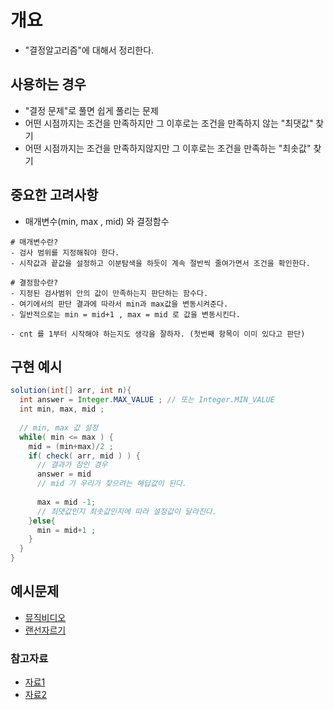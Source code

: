 # 개요 
- "결정알고리즘"에 대해서 정리한다. 

## 사용하는 경우
- "결정 문제"로 풀면 쉽게 풀리는 문제 
- 어떤 시점까지는 조건을 만족하지만 그 이후로는 조건을 만족하지 않는 "최댓값" 찾기
- 어떤 시점까지는 조건을 만족하지않지만 그 이후로는 조건을 만족하는 "최솟값" 찾기

## 중요한 고려사항
- 매개변수(min, max , mid) 와 결정함수
```
# 매개변수란?
- 검사 범위를 지정해줘야 한다. 
- 시작값과 끝값을 설정하고 이분탐색을 하듯이 계속 절반씩 줄여가면서 조건을 확인한다.
```
```
# 결정함수란?
- 지정된 검사범위 안의 값이 만족하는지 판단하는 함수다.
- 여기에서의 판단 결과에 따라서 min과 max값을 변동시켜준다. 
- 일반적으로는 min = mid+1 , max = mid 로 값을 변동시킨다. 

- cnt 를 1부터 시작해야 하는지도 생각을 잘하자. (첫번째 항목이 이미 있다고 판단)
```

## 구현 예시 
```java
solution(int[] arr, int n){ 
  int answer = Integer.MAX_VALUE ; // 또는 Integer.MIN_VALUE 
  int min, max, mid ; 
  
  // min, max 값 설정 
  while( min <= max ) { 
    mid = (min+max)/2 ; 
    if( check( arr, mid ) ) { 
      // 결과가 참인 경우
      answer = mid
      // mid 가 우리가 찾으려는 해답값이 된다. 
      
      max = mid -1; 
      // 최댓값인지 최솟값인지에 따라 설정값이 달라진다. 
    }else{
      min = mid+1 ; 
    }
  }
}
```


## 예시문제 
- [뮤직비디오](https://cote.inflearn.com/contest/10/problem/06-09)
- [랜선자르기](https://www.acmicpc.net/problem/1654) 


### 참고자료 
- [자료1](https://m42-orion.tistory.com/70)
- [자료2](https://happyobo.github.io/%EC%95%8C%EA%B3%A0%EB%A6%AC%EC%A6%98/%EC%9D%B4%EB%B6%84%ED%83%90%EC%83%89/c++/algorithm0108-post/)
